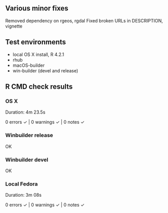 ## Various minor fixes

Removed dependency on rgeos, rgdal
Fixed broken URLs in DESCRIPTION, vignette




## Test environments
* local OS X install, R 4.2.1
* rhub
* macOS-builder
* win-builder (devel and release)

## R CMD check results

### OS X

Duration: 4m 23.5s

0 errors ✓ | 0 warnings ✓ | 0 notes ✓

### Winbuilder release

OK

### Winbuilder devel

OK


### Local Fedora

Duration: 3m 08s

0 errors ✓ | 0 warnings ✓ | 0 notes ✓

